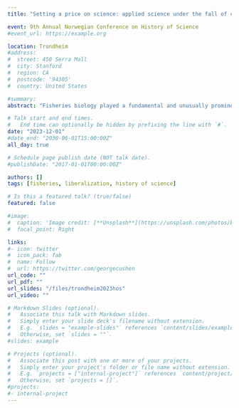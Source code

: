 ```yaml
---
title: "Setting a price on science: applied science under the fall of communism"

event: 9th Annual Norwegian Conference on History of Science
#event_url: https://example.org

location: Trondheim
#address:
#  street: 450 Serra Mall
#  city: Stanford
#  region: CA
#  postcode: '94305'
#  country: United States

#summary: 
abstract: "Fisheries biology played a fundamental and unusually prominent role in Soviet state planning and diplomacy. Scientists and institutions of scientific research provided the a core component of the Soviet Ministry of Fisheries and their forecasts and recommendations of fishing regulation were a central element (though not the only one) in compiling economic plans for the industry. Internationally, biologists often led Soviet diplomatic delegations tasked with negotiating fishing and other maritime treaties. In the 1980s and the era of perestroika, however, expectations from the state and, crucially, funding patterns changed rapidly. While the collapse of state funding, impoverishment, and widespread emigration of Soviet scientists – particularly in the so-called “basic” sciences such as physics and mathematics – after 1991 is well known, this paper considers how already during perestroika the role science was expected to play in society and as an adjunct to state power was changing radically."

# Talk start and end times.
#   End time can optionally be hidden by prefixing the line with `#`.
date: "2023-12-01"
#date_end: "2030-06-01T15:00:00Z"
all_day: true

# Schedule page publish date (NOT talk date).
#publishDate: "2017-01-01T00:00:00Z"

authors: []
tags: [fisheries, liberalization, history of science]

# Is this a featured talk? (true/false)
featured: false

#image:
#  caption: 'Image credit: [**Unsplash**](https://unsplash.com/photos/bzdhc5b3Bxs)'
#  focal_point: Right

links:
#- icon: twitter
#  icon_pack: fab
#  name: Follow
#  url: https://twitter.com/georgecushen
url_code: ""
url_pdf: ""
url_slides: "/files/trondheim2023hos"
url_video: ""

# Markdown Slides (optional).
#   Associate this talk with Markdown slides.
#   Simply enter your slide deck's filename without extension.
#   E.g. `slides = "example-slides"` references `content/slides/example-slides.md`.
#   Otherwise, set `slides = ""`.
#slides: example

# Projects (optional).
#   Associate this post with one or more of your projects.
#   Simply enter your project's folder or file name without extension.
#   E.g. `projects = ["internal-project"]` references `content/project/deep-learning/index.md`.
#   Otherwise, set `projects = []`.
#projects:
#- internal-project
---
```

